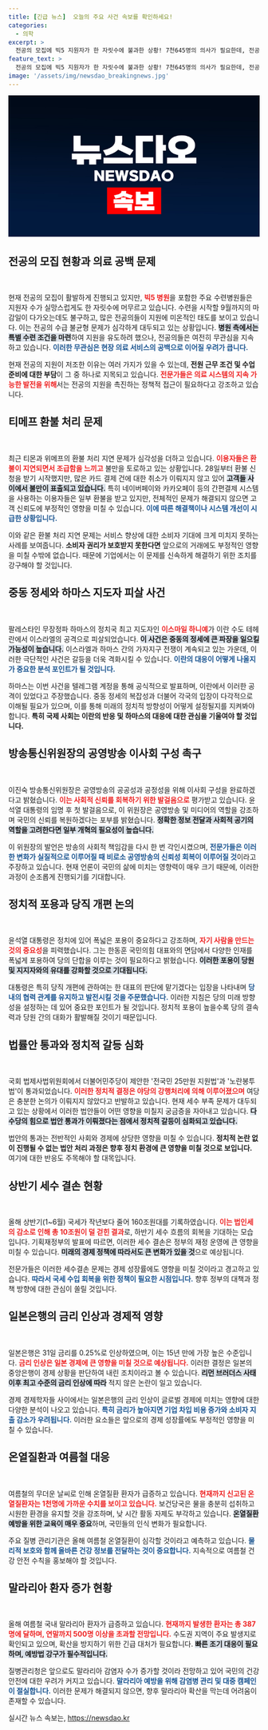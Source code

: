 ```yaml
---
title: [긴급 뉴스]  오늘의 주요 사건 속보를 확인하세요!
categories:
  - 의학
excerpt: >
  전공의 모집에 빅5 지원자가 한 자릿수에 불과한 상황! 7천645명의 의사가 필요한데, 전공의들은 여전히 외면하고 있습니다. 의료공백은 더욱 심화될 우려가 커지고 있습니다. 클릭해서 자세한 내용을 확인하세요!
feature_text: >
  전공의 모집에 빅5 지원자가 한 자릿수에 불과한 상황! 7천645명의 의사가 필요한데, 전공의들은 여전히 외면하고 있습니다. 의료공백은 더욱 심화될 우려가 커지고 있습니다. 클릭해서 자세한 내용을 확인하세요!
image: '/assets/img/newsdao_breakingnews.jpg'
---
```


<p><img src="/assets/img/newsdao_breakingnews.jpg" alt="cryptoinkorea 속보" /></p>

<h2 data-ke-size="size26">전공의 모집 현황과 의료 공백 문제</h2>

<p data-ke-size="size16">&nbsp;</p>

<p>현재 전공의 모집이 활발하게 진행되고 있지만, <b><span style="color: #ee2323;">빅5 병원</span></b>을 포함한 주요 수련병원들은 지원자 수가 실망스럽게도 한 자릿수에 머무르고 있습니다. 수련을 시작할 9월까지의 마감일이 다가오는데도 불구하고, 많은 전공의들이 지원에 미온적인 태도를 보이고 있습니다. 이는 전공의 수급 불균형 문제가 심각하게 대두되고 있는 상황입니다. <b><span style="background-color: #21538527;">병원 측에서는 특별 수련 조건을 마련</span></b>하여 지원을 유도하려 했으나, 전공의들은 여전히 무관심을 지속하고 있습니다. <b><span style="color: #1a5490;">이러한 무관심은 현장 의료 서비스의 공백으로 이어질 우려가 큽니다.</span></b></p>

<p>현재 전공의 지원이 저조한 이유는 여러 가지가 있을 수 있는데, <b>전원 근무 조건 및 수업 준비에 대한 부담</b>이 그 중 하나로 지목되고 있습니다. <b><span style="color: #ee2323;">전문가들은 의료 시스템의 지속 가능한 발전을 위해</span></b>서는 전공의 지원을 촉진하는 정책적 접근이 필요하다고 강조하고 있습니다.</p>

<h2 data-ke-size="size26">티메프 환불 처리 문제</h2>

<p data-ke-size="size16">&nbsp;</p>

<p>최근 티몬과 위메프의 환불 처리 지연 문제가 심각성을 더하고 있습니다. <b><span style="color: #ee2323;">이용자들은 환불이 지연되면서 조급함을 느끼고</span></b> 불만을 토로하고 있는 상황입니다. 28일부터 환불 신청을 받기 시작했지만, 많은 카드 결제 건에 대한 취소가 이뤄지지 않고 있어 <b><span style="background-color: #21538527;">고객들 사이에서 불만이 표출되고 있습니다.</span></b> 특히 네이버페이와 카카오페이 등의 간편결제 시스템을 사용하는 이용자들은 일부 환불을 받고 있지만, 전체적인 문제가 해결되지 않으면 고객 신뢰도에 부정적인 영향을 미칠 수 있습니다. <b><span style="color: #1a5490;">이에 따른 해결책이나 시스템 개선이 시급한 상황입니다.</span></b></p>

<p>이와 같은 환불 처리 지연 문제는 서비스 향상에 대한 소비자 기대에 크게 미치지 못하는 사례를 보여줍니다. <b>소비자 권리가 보호받지 못한다면</b> 앞으로의 거래에도 부정적인 영향을 미칠 수밖에 없습니다. 때문에 기업에서는 이 문제를 신속하게 해결하기 위한 조치를 강구해야 할 것입니다.</p>

<h2 data-ke-size="size26">중동 정세와 하마스 지도자 피살 사건</h2>

<p data-ke-size="size16">&nbsp;</p>

<p>팔레스타인 무장정파 하마스의 정치국 최고 지도자인 <b><span style="color: #ee2323;">이스마일 하니예</span></b>가 이란 수도 테헤란에서 이스라엘의 공격으로 피살되었습니다. <b><span style="background-color: #21538527;">이 사건은 중동의 정세에 큰 파장을 일으킬 가능성이 높습니다.</span></b> 이스라엘과 하마스 간의 가자지구 전쟁이 계속되고 있는 가운데, 이러한 극단적인 사건은 갈등을 더욱 격화시킬 수 있습니다. <b><span style="color: #1a5490;">이란의 대응이 어떻게 나올지가 중요한 분석 포인트가 될 것입니다.</span></b></p>

<p>하마스는 이번 사건을 텔레그램 계정을 통해 공식적으로 발표하며, 이란에서 이러한 공격이 있었다고 주장했습니다. 중동 정세의 복잡성과 더불어 각국의 입장이 다각적으로 이해될 필요가 있으며, 이를 통해 미래의 정치적 방향성이 어떻게 설정될지를 지켜봐야 합니다. <b>특히 국제 사회는 이란의 반응 및 하마스의 대응에 대한 관심을 기울여야 할 것입니다.</b></p>

<h2 data-ke-size="size26">방송통신위원장의 공영방송 이사회 구성 촉구</h2>

<p data-ke-size="size16">&nbsp;</p>

<p>이진숙 방송통신위원장은 공영방송의 공공성과 공정성을 위해 이사회 구성을 완료하겠다고 밝혔습니다. <b><span style="color: #ee2323;">이는 사회적 신뢰를 회복하기 위한 발걸음으로</span></b> 평가받고 있습니다. 윤석열 대통령의 임명 후 첫 발걸음으로, 이 위원장은 공영방송 및 미디어의 역할을 강조하며 국민의 신뢰를 복원하겠다는 포부를 밝혔습니다. <b><span style="background-color: #21538527;">정확한 정보 전달과 사회적 공기의 역할을 고려한다면 일부 개혁의 필요성이 높습니다.</span></b></p>

<p>이 위원장의 발언은 방송의 사회적 책임감을 다시 한 번 각인시켰으며, <b><span style="color: #1a5490;">전문가들은 이러한 변화가 실질적으로 이루어질 때 비로소 공영방송의 신뢰성 회복이 이루어질 것</span></b>이라고 주장하고 있습니다. 현재 언론이 국민의 삶에 미치는 영향력이 매우 크기 때문에, 이러한 과정이 순조롭게 진행되기를 기대합니다.</p>

<h2 data-ke-size="size26">정치적 포용과 당직 개편 논의</h2>

<p data-ke-size="size16">&nbsp;</p>

<p>윤석열 대통령은 정치에 있어 폭넓은 포용이 중요하다고 강조하며, <b><span style="color: #ee2323;">자기 사람을 만드는 것의 중요성</span></b>을 피력했습니다. 그는 한동훈 국민의힘 대표와의 면담에서 다양한 인재를 폭넓게 포용하여 당의 단합을 이루는 것이 필요하다고 밝혔습니다. <b><span style="background-color: #21538527;">이러한 포용이 당원 및 지지자와의 유대를 강화할 것으로 기대됩니다.</span></b></p>

<p>대통령은 특히 당직 개편에 관하여는 한 대표의 판단에 맡기겠다는 입장을 나타내며 <b><span style="color: #1a5490;">당내의 협력 관계를 유지하고 발전시킬 것을 주문했습니다.</span></b> 이러한 지침은 당의 미래 방향성을 설정하는 데 있어 중요한 포인트가 될 것입니다. 정치적 포용이 높을수록 당의 결속력과 당원 간의 대화가 활발해질 것이기 때문입니다.</p>

<h2 data-ke-size="size26">법률안 통과와 정치적 갈등 심화</h2>

<p data-ke-size="size16">&nbsp;</p>

<p>국회 법제사법위원회에서 더불어민주당이 제안한 '전국민 25만원 지원법'과 '노란봉투법'이 통과되었습니다. <b><span style="color: #ee2323;">이러한 정치적 결정은 야당의 강행처리에 의해 이루어졌으며</span></b> 여당은 충분한 논의가 이뤄지지 않았다고 반발하고 있습니다. 현재 세수 부족 문제가 대두되고 있는 상황에서 이러한 법안들이 어떤 영향을 미칠지 궁금증을 자아내고 있습니다. <b><span style="background-color: #21538527;">다수당의 힘으로 법안 통과가 이뤄졌다는 점에서 정치적 갈등이 심화되고 있습니다.</span></b></p>

<p>법안의 통과는 전반적인 사회와 경제에 상당한 영향을 미칠 수 있습니다. <b>정치적 논란 없이 진행될 수 없는 법안 처리 과정은 향후 정치 환경에 큰 영향을 미칠 것으로 보입니다.</b> 여기에 대한 반응도 주목해야 할 대목입니다.</p>

<h2 data-ke-size="size26">상반기 세수 결손 현황</h2>

<p data-ke-size="size16">&nbsp;</p>

<p>올해 상반기(1~6월) 국세가 작년보다 줄어 160조원대를 기록하였습니다. <b><span style="color: #ee2323;">이는 법인세의 감소로 인해 총 10조원이 덜 걷힌 결과</span></b>로, 하반기 세수 흐름의 회복을 기대하는 모습입니다. 기획재정부의 발표에 따르면, 이러한 세수 결손은 정부의 재정 운영에 큰 영향을 미칠 수 있습니다. <b><span style="background-color: #21538527;">미래의 경제 정책에 따라서도 큰 변화가 있을 것</span></b>으로 예상됩니다.</p>

<p>전문가들은 이러한 세수결손 문제는 경제 성장률에도 영향을 미칠 것이라고 경고하고 있습니다. <b><span style="color: #1a5490;">따라서 국세 수입 회복을 위한 정책이 필요한 시점입니다.</span></b> 향후 정부의 대책과 정책 방향에 대한 관심이 쏠릴 것입니다.</p>

<h2 data-ke-size="size26">일본은행의 금리 인상과 경제적 영향</h2>

<p data-ke-size="size16">&nbsp;</p>

<p>일본은행은 31일 금리를 0.25%로 인상하였으며, 이는 15년 만에 가장 높은 수준입니다. <b><span style="color: #ee2323;">금리 인상은 일본 경제에 큰 영향을 미칠 것으로 예상됩니다.</span></b> 이러한 결정은 일본의 중앙은행이 경제 상황을 판단하여 내린 조치이라고 볼 수 있습니다. <b><span style="background-color: #21538527;">리먼 브러더스 사태 이후 최고 수준의 금리 인상에 따라</span></b> 적지 않은 논란이 일고 있습니다.</p>

<p>경제 경제학자들 사이에서는 일본은행의 금리 인상이 글로벌 경제에 미치는 영향에 대한 다양한 분석이 나오고 있습니다. <b><span style="color: #1a5490;">특히 금리가 높아지면 기업 차입 비용 증가와 소비자 지출 감소가 우려됩니다.</span></b> 이러한 요소들은 앞으로의 경제 성장률에도 부정적인 영향을 미칠 수 있습니다.</p>

<h2 data-ke-size="size26">온열질환과 여름철 대응</h2>

<p data-ke-size="size16">&nbsp;</p>

<p>여름철의 무더운 날씨로 인해 온열질환 환자가 급증하고 있습니다. <b><span style="color: #ee2323;">현재까지 신고된 온열질환자는 1천명에 가까운 수치를 보이고 있습니다.</span></b> 보건당국은 물을 충분히 섭취하고 시원한 환경을 유지할 것을 강조하며, 낮 시간 활동 자제도 부각하고 있습니다. <b><span style="background-color: #21538527;">온열질환 예방을 위한 교육이 매우 중요</span></b>하며, 국민들의 인식 변화가 필요합니다.</p>

<p>주요 질병 관리기관은 올해 여름철 온열질환이 심각할 것이라고 예측하고 있습니다. <b><span style="color: #1a5490;">물리적 보호와 함께 올바른 건강 정보를 전달하는 것이 중요합니다.</span></b> 지속적으로 여름철 건강 안전 수칙을 홍보해야 할 것입니다.</p>

<h2 data-ke-size="size26">말라리아 환자 증가 현황</h2>

<p data-ke-size="size16">&nbsp;</p>

<p>올해 여름철 국내 말라리아 환자가 급증하고 있습니다. <b><span style="color: #ee2323;">현재까지 발생한 환자는 총 387명에 달하며, 연말까지 500명 이상을 초과할 전망입니다.</span></b> 수도권 지역이 주요 발생지로 확인되고 있으며, 확산을 방지하기 위한 긴급 대처가 필요합니다. <b><span style="background-color: #21538527;">빠른 조기 대응이 필요하며, 예방법 강구가 필수적입니다.</span></b></p>

<p>질병관리청은 앞으로도 말라리아 감염자 수가 증가할 것이라 전망하고 있어 국민의 건강 안전에 대한 우려가 커지고 있습니다. <b><span style="color: #1a5490;">말라리아 예방을 위해 감염병 관리 및 대중 캠페인이 절실합니다.</span></b> 이러한 문제가 해결되지 않으면, 향후 말라리아 확산을 막는데 어려움이 존재할 수 있습니다.</p>
실시간 뉴스 속보는, <a href="https://newsdao.kr" rel="dofollow">https://newsdao.kr</a>


